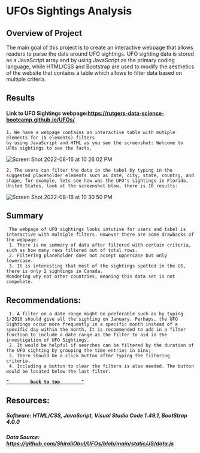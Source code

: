 # UFOs Sightings Analysis 
## Overview of Project
The main goal of this project is to create an interactive webpage that allows readers to parse the data around UFO sightings. UFO sighting data is stored as a JavaScript array and by using JavaScript as the primary coding language, while HTML/CSS and Bootstrap are used to modify the aesthetics of the website that contains a table which allows to filter data based on multiple criteria. 

## Results
#### Link to UFO Sightings webpage:https://rutgers-data-science-bootcamp.github.io/UFOs/
    1. We have a webpage contains an interactive table with mutiple elements for (5 elements) filters 
    by using JavaScript and HTML as you see the screenshot: Welcome to UFOs sightings to see the facts.
![Screen Shot 2022-08-16 at 10 26 02 PM](https://user-images.githubusercontent.com/65901034/185020990-1fb73133-73c7-49f8-94ea-e8e545313442.png)

    2. The users can filter the data in the tabel by typing in the suggested placeholder elements such as date, city, state, country, and shape, for example, lets see how was the UFO's sightings in Florida, United States, look at the screenshot blow, there is 10 results:
![Screen Shot 2022-08-16 at 10 30 50 PM](https://user-images.githubusercontent.com/65901034/185024632-ff82df6e-5267-4e51-b8df-3706a3cf5ff9.png)

## Summary
     The webpage of UFO sightings looks intutive for users and tabel is interactive with multiple filters. However there are some drawbacks of the webpage:
     1. There is no summary of data after filtered with certain criteria, such as how many raws filtered out of total rows. 
     2. Filtering placeholder does not accept uppercase but only lowercase. 
     3. It is interesting that most of the sightings spotted in the US, there is only 2 sightings in Canada. 
    Wondering why not other countries, meaning this data set is not compelete. 
    
## Recommendations:
     1. A filter on a date range might be preferable such as by typing 1/2010 should give all the sighting on January. Perhaps, the UFO Sightings occur more frequently in a specific month instead of a specific day within the month. It is recommended to add in a filter function to include a date range as the filter to aid in the investigation of UFO Sightings.
     2. It would be helpful if searches can be filtered by the duration of the UFO sighting by grouping the time entries in bins; 
     3. There should be a click button after typing the filtering criteria.
     4. Including a button to clear the filters is also needed. The button would be located below the last filter.
**[`^        back to top        ^`](#Overview-of-Project)**
     
## Resources:
##### Software: HTML/CSS, JavaScript, Visual Studio Code 1.49.1, BootStrap 4.0.0
##### Data Source: https://github.com/ShiraliObul/UFOs/blob/main/static/JS/data.js

   

    
    

    
